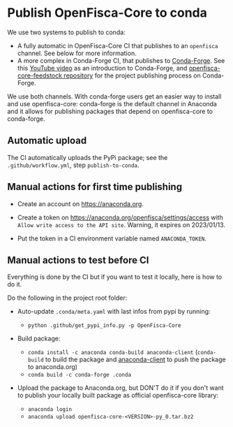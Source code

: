# Publish OpenFisca-Core to conda

We use two systems to publish to conda:
- A fully automatic in OpenFisca-Core CI that publishes to an `openfisca` channel. See below for more information.
- A more complex in Conda-Forge CI, that publishes to [Conda-Forge](https://conda-forge.org). See this [YouTube video](https://www.youtube.com/watch?v=N2XwK9BkJpA) as an introduction to Conda-Forge, and [openfisca-core-feedstock repository](https://github.com/openfisca/openfisca-core-feedstock) for the project publishing process on Conda-Forge.

We use both channels. With conda-forge users get an easier way to install and use openfisca-core: conda-forge is the default channel in Anaconda and it allows for publishing packages that depend on openfisca-core to conda-forge.


## Automatic upload

The CI automatically uploads the PyPi package; see the `.github/workflow.yml`, step `publish-to-conda`.

## Manual actions for first time publishing

- Create an account on https://anaconda.org.
- Create a token on https://anaconda.org/openfisca/settings/access with `Allow write access to the API site`. Warning, it expires on 2023/01/13.

- Put the token in a CI environment variable named `ANACONDA_TOKEN`.


## Manual actions to test before CI

Everything is done by the CI but if you want to test it locally, here is how to do it.

Do the following in the project root folder:

- Auto-update `.conda/meta.yaml` with last infos from pypi by running:
    - `python .github/get_pypi_info.py -p OpenFisca-Core`

- Build package:
    - `conda install -c anaconda conda-build anaconda-client` (`conda-build` to build the package and [anaconda-client](https://github.com/Anaconda-Platform/anaconda-client) to push the package to anaconda.org)
    - `conda build -c conda-forge .conda`

 - Upload the package to Anaconda.org, but DON'T do it if you don't want to publish your locally built package as official openfisca-core library:
    - `anaconda login`
    - `anaconda upload openfisca-core-<VERSION>-py_0.tar.bz2`
